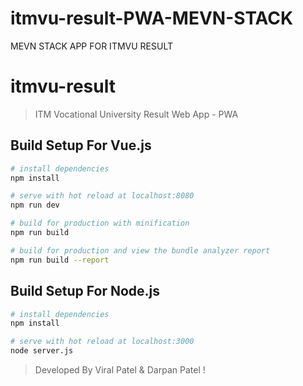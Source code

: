 # itmvu-result-PWA-MEVN-STACK
MEVN STACK APP FOR ITMVU RESULT

# itmvu-result

> ITM Vocational University Result Web App - PWA

## Build Setup For Vue.js

``` bash
# install dependencies
npm install

# serve with hot reload at localhost:8080
npm run dev

# build for production with minification
npm run build

# build for production and view the bundle analyzer report
npm run build --report
```

## Build Setup For Node.js

``` bash
# install dependencies
npm install

# serve with hot reload at localhost:3000
node server.js
```
> Developed By Viral Patel & Darpan Patel !
